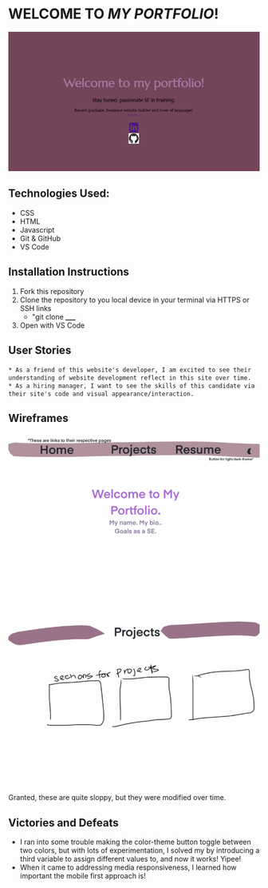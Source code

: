 # WELCOME TO _MY PORTFOLIO_!

![portfolio landing page](image/screenshot.png)

## Technologies Used:

- CSS
- HTML
- Javascript
- Git & GitHub
- VS Code

## Installation Instructions

1. Fork this repository
2. Clone the repository to you local device in your terminal via HTTPS or SSH links
   - "git clone **\_\_\_**
3. Open with VS Code

## User Stories

    * As a friend of this website's developer, I am excited to see their understanding of website development reflect in this site over time.
    * As a hiring manager, I want to see the skills of this candidate via their site's code and visual appearance/interaction.

## Wireframes

![webstie rough draft 1](image/wireframe1.png)
![website rough draft 2](image/wireframe2.png)
Granted, these are quite sloppy, but they were modified over time.

## Victories and Defeats

- I ran into some trouble making the color-theme button toggle between two colors, but with lots of experimentation, I solved my by introducing a third variable to assign different values to, and now it works! Yipee!
- When it came to addressing media responsiveness, I learned how important the mobile first approach is!
